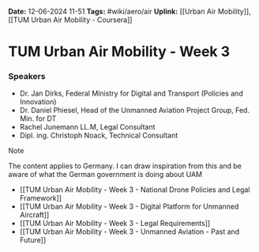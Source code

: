 **Date:** 12-06-2024 11-51
**Tags:** #wiki/aero/air 
**Uplink:** [[Urban Air Mobility]], [[TUM Urban Air Mobility - Coursera]]

# TUM Urban Air Mobility - Week 3
### Speakers
- Dr. Jan Dirks, Federal Ministry for Digital and Transport (Policies and Innovation)
- Dr. Daniel Phiesel, Head of the Unmanned Aviation Project Group, Fed. Min. for DT
- Rachel Junemann LL.M, Legal Consultant
- Dipl. ing. Christoph Noack, Technical Consultant

>[!Note]
>The content applies to Germany. I can draw inspiration from this and be aware of what the German government is doing about UAM

- [[TUM Urban Air Mobility - Week 3 - National Drone Policies and Legal Framework]]
- [[TUM Urban Air Mobility - Week 3 - Digital Platform for Unmanned Aircraft]]
- [[TUM Urban Air Mobility - Week 3 - Legal Requirements]]
- [[TUM Urban Air Mobility - Week 3 - Unmanned Aviation - Past and Future]]

